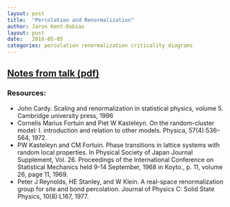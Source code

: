 ```yaml
---
layout: post
title:  "Percolation and Renormalization"
author: Jaron Kent-Dobias
layout: post 
date:   2016-05-05
categories: percolation renormalization criticality diagrams
---
```


## [Notes from talk (pdf)](https://journalclub.lassp.cornell.edu/pdfs/Kent-Dobias_JournalClub_2016-05-05.pdf")

### Resources:
   * John Cardy. Scaling and renormalization in statistical physics, volume 5. Cambridge university press, 1996
   *  Cornelis Marius Fortuin and Piet W Kasteleyn. On the random-cluster model: I. introduction and relation to other models. Physica, 57(4):536–564, 1972.
   * PW Kasteleyn and CM Fortuin. Phase transitions in lattice systems with random local properties. In Physical Society of Japan Journal Supplement, Vol. 26. Proceedings of the International Conference on Statistical Mechanics held 9-14 September, 1968 in Koyto., p. 11, volume 26, page 11, 1969.
   * Peter J Reynolds, HE Stanley, and W Klein. A real-space renormalization group for site and bond percolation. Journal of Physics C: Solid State Physics, 10(8):L167, 1977.
